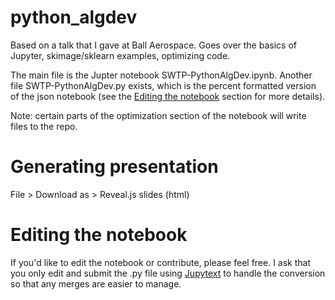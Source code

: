# python_algdev
Based on a talk that I gave at Ball Aerospace. Goes over the basics of Jupyter, skimage/sklearn examples, optimizing code.

The main file is the Jupter notebook SWTP-PythonAlgDev.ipynb. Another file SWTP-PythonAlgDev.py exists, which is the percent formatted
version of the json notebook (see the [Editing the notebook](#editing-the-notebook) section for more details).

Note: certain parts of the optimization section of the notebook will write files to the repo.

# Generating presentation
File > Download as > Reveal.js slides (html)

# Editing the notebook
If you'd like to edit the notebook or contribute, please feel free. I ask that you only edit and submit the .py file using [Jupytext](https://github.com/mwouts/jupytext) to handle the conversion so that any merges are easier to manage.
